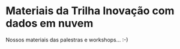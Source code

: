 # Materiais da Trilha Inovação com dados em nuvem

Nossos materiais das palestras e workshops... :-)
